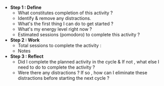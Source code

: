 -   **Step 1 : Define**
    -   What constitutes completion of this activity ?
    -   Identify & remove any distractions.
    -   What's the first thing I can do to get started ?
    -   What's my energy level right now ?
    -   Estimated sessions (pomodoro) to complete this activity ?
-   **Step 2 : Work**
    -   Total sessions to complete the activity :
    -   Notes
-   **Step 3 : Reflect**
    -   Did I complete the planned activity in the cycle & If not , what else I need to do to complete the activity ?
    -   Were there any distractions ? If so , how can I eliminate these distractions before starting the next cycle ?
